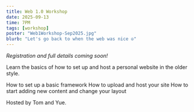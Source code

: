 ```yaml
---
title: Web 1.0 Workshop
date: 2025-09-13
time: 7PM
tags: [workshop]
poster: "Web1Workshop-Sep2025.jpg"
blurb: "Let's go back to when the web was nice ☮"
---
```


*Registration and full details coming soon!*

Learn the basics of how to set up and host a personal website in the older style.

How to set up a basic framework
How to upload and host your site
How to start adding new content and change your layout

Hosted by Tom and Yue.